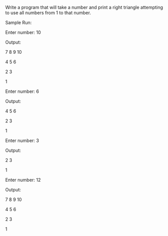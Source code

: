 Write a program that will take a number and print a right triangle attempting to use all numbers from 1 to that number.

Sample Run:

Enter number: 10

Output:

7 8 9 10

4 5 6

2 3

1

Enter number: 6

Output:

4 5 6

2 3

1

Enter number: 3

Output:

2 3

1

Enter number: 12

Output:

7 8 9 10

4 5 6

2 3

1